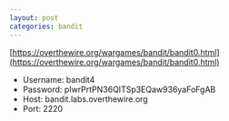 ```yaml
---
layout: post
categories: bandit
---
```


[https://overthewire.org/wargames/bandit/bandit0.html](https://overthewire.org/wargames/bandit/bandit0.html)

*   Username: bandit4
*   Password: pIwrPrtPN36QITSp3EQaw936yaFoFgAB
*   Host: bandit.labs.overthewire.org
*   Port: 2220
